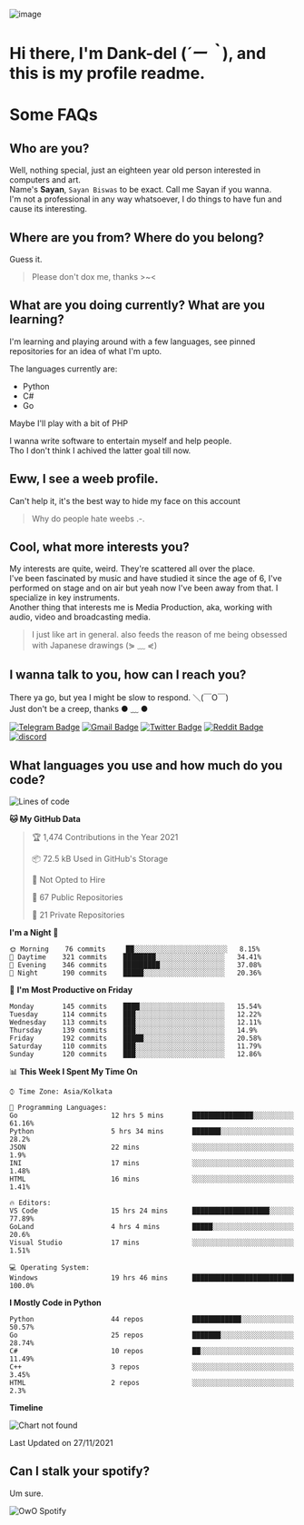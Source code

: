 ![image](https://user-images.githubusercontent.com/63096193/125182844-29f20800-e22f-11eb-8dc9-b0f2d29647bb.png)

# **Hi there, I'm Dank-del (*´ー｀*), and this is my profile readme.**
<!--  [![Profile views](https://gpvc.arturio.dev/dank-del)](https://github.com/dank-del) -->
# Some FAQs

## **Who are you?**

Well, nothing special, just an eighteen year old person interested in computers and art. \
Name's **Sayan**, `Sayan Biswas` to be exact. Call me Sayan if you wanna. \
I'm not a professional in any way whatsoever, I do things to have fun and cause its interesting.

## **Where are you from? Where do you belong?**

Guess it.
> Please don't dox me, thanks >~<

## **What are you doing currently? What are you learning?**

I'm learning and playing around with a few languages, see pinned repositories for an idea of what I'm upto.

The languages currently are:

- Python
- C#
- Go

Maybe I'll play with a bit of PHP

I wanna write software to entertain myself and help people. \
Tho I don't think I achived the latter goal till now.

## **Eww, I see a weeb profile.**

Can't help it, it's the best way to hide my face on this account
> Why do people hate weebs .-.

## **Cool, what more interests you?**

My interests are quite, weird. They're scattered all over the place. \
I've been fascinated by music and have studied it since the age of 6, I've performed on stage and on air but yeah now I've been away from that. I specialize in key instruments. \
Another thing that interests me is Media Production, aka, working with audio, video and broadcasting media.

> I just like art in general. also feeds the reason of me being obsessed with Japanese drawings (⋟ ﹏ ⋞)

## **I wanna talk to you, how can I reach you?**

There ya go, but yea I might be slow to respond. ＼(￣O￣) \
Just don't be a creep, thanks ● ﹏ ●

[![Telegram Badge](https://img.shields.io/badge/-dank_as_fuck-1ca0f1?style=flat-square&logo=telegram&logoColor=white&link=https://t.me/dank_as_fuck)](https://t.me/dank_as_fuck)
[![Gmail Badge](https://img.shields.io/badge/-chizuru@kanojo.tk-c14438?style=flat-square&logo=Gmail&logoColor=white&link=mailto:chizuru@kanojo.tk)](mailto:chizuru@kanojo.tk)
[![Twitter Badge](https://img.shields.io/twitter/follow/TheDankDel?style=social)](https://twitter.com/TheDankDel)
[![Reddit Badge](https://img.shields.io/reddit/user-karma/combined/dank_as_fuck_?style=social)](https://www.reddit.com/user/dank_as_fuck_/)
[![discord](https://discord-md-badge.vercel.app/api/shield/506536929152466945?style=social)](https://discordapp.com/users/506536929152466945)

## **What languages you use and how much do you code?**

<!--START_SECTION:waka-->
![Lines of code](https://img.shields.io/badge/From%20Hello%20World%20I%27ve%20Written-951124%20lines%20of%20code-blue)

**🐱 My GitHub Data** 

> 🏆 1,474 Contributions in the Year 2021
 > 
> 📦 72.5 kB Used in GitHub's Storage 
 > 
> 🚫 Not Opted to Hire
 > 
> 📜 67 Public Repositories 
 > 
> 🔑 21 Private Repositories  
 > 
**I'm a Night 🦉** 

```text
🌞 Morning    76 commits     ██░░░░░░░░░░░░░░░░░░░░░░░   8.15% 
🌆 Daytime    321 commits    ████████░░░░░░░░░░░░░░░░░   34.41% 
🌃 Evening    346 commits    █████████░░░░░░░░░░░░░░░░   37.08% 
🌙 Night      190 commits    █████░░░░░░░░░░░░░░░░░░░░   20.36%

```
📅 **I'm Most Productive on Friday** 

```text
Monday       145 commits    ████░░░░░░░░░░░░░░░░░░░░░   15.54% 
Tuesday      114 commits    ███░░░░░░░░░░░░░░░░░░░░░░   12.22% 
Wednesday    113 commits    ███░░░░░░░░░░░░░░░░░░░░░░   12.11% 
Thursday     139 commits    ███░░░░░░░░░░░░░░░░░░░░░░   14.9% 
Friday       192 commits    █████░░░░░░░░░░░░░░░░░░░░   20.58% 
Saturday     110 commits    ███░░░░░░░░░░░░░░░░░░░░░░   11.79% 
Sunday       120 commits    ███░░░░░░░░░░░░░░░░░░░░░░   12.86%

```


📊 **This Week I Spent My Time On** 

```text
⌚︎ Time Zone: Asia/Kolkata

💬 Programming Languages: 
Go                       12 hrs 5 mins       ███████████████░░░░░░░░░░   61.16% 
Python                   5 hrs 34 mins       ███████░░░░░░░░░░░░░░░░░░   28.2% 
JSON                     22 mins             ░░░░░░░░░░░░░░░░░░░░░░░░░   1.9% 
INI                      17 mins             ░░░░░░░░░░░░░░░░░░░░░░░░░   1.48% 
HTML                     16 mins             ░░░░░░░░░░░░░░░░░░░░░░░░░   1.41%

🔥 Editors: 
VS Code                  15 hrs 24 mins      ███████████████████░░░░░░   77.89% 
GoLand                   4 hrs 4 mins        █████░░░░░░░░░░░░░░░░░░░░   20.6% 
Visual Studio            17 mins             ░░░░░░░░░░░░░░░░░░░░░░░░░   1.51%

💻 Operating System: 
Windows                  19 hrs 46 mins      █████████████████████████   100.0%

```

**I Mostly Code in Python** 

```text
Python                   44 repos            ████████████░░░░░░░░░░░░░   50.57% 
Go                       25 repos            ███████░░░░░░░░░░░░░░░░░░   28.74% 
C#                       10 repos            ██░░░░░░░░░░░░░░░░░░░░░░░   11.49% 
C++                      3 repos             ░░░░░░░░░░░░░░░░░░░░░░░░░   3.45% 
HTML                     2 repos             ░░░░░░░░░░░░░░░░░░░░░░░░░   2.3%

```


**Timeline**

![Chart not found](https://raw.githubusercontent.com/Dank-del/Dank-del/main/charts/bar_graph.png) 


 Last Updated on 27/11/2021
<!--END_SECTION:waka-->

## **Can I stalk your spotify?**

Um sure.

![OwO Spotify](https://spotify-recently-played-readme.vercel.app/api?user=31fdrsslnr7nvq4ytqwtw7c4rxfm&count=5)
